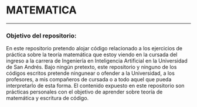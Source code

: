 # MATEMATICA
---

### Objetivo del repositorio:

En este repositorio pretendo alojar código relacionado a los ejercicios de práctica sobre la teoría matemática que estoy viendo en la cursada del ingreso a la carrera de Ingeniería en Inteligencia Artificial en la Universidad de San Andrés.
Bajo ningún pretexto, este repositorio y ninguno de los códigos escritos pretende ningunear o ofender a la Universidad, a los profesores, a mis compañeros de cursada o a todo aquel que pueda interpretarlo de esta forma. El contenido expuesto en este repositorio son prácticas personales con el objetivo de aprender sobre teoría de matemática y escritura de código.
